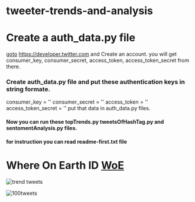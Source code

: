 # tweeter-trends-and-analysis

# Create a auth_data.py file

[goto](https://developer.twitter.com) https://developer.twitter.com
and Create an account. you will get
consumer_key,
consumer_secret,
access_token,
access_token_secret from there.

### Create auth_data.py file and put these authentication keys in string formate.

consumer_key = ''
consumer_secret = ''
access_token = ''
access_token_secret = ''
put that data in auth_data.py files.

#### Now you can run these topTrends.py tweetsOfHashTag.py and sentomentAnalysis.py files.

#### for instruction you can read readme-first.txt file

# Where On Earth ID [WoE](https://www.findmecity.com/)

![trend tweets](https://raw.githubusercontent.com/ppinklesh/twitter-trends-and-analysis/main/images/trending-tweets.gif)

![100tweets](https://raw.githubusercontent.com/ppinklesh/twitter-trends-and-analysis/main/images/100tweets.gif)
